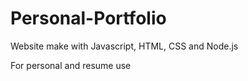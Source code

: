 # Personal-Portfolio
Website make with Javascript, HTML, CSS and Node.js

For personal and resume use
